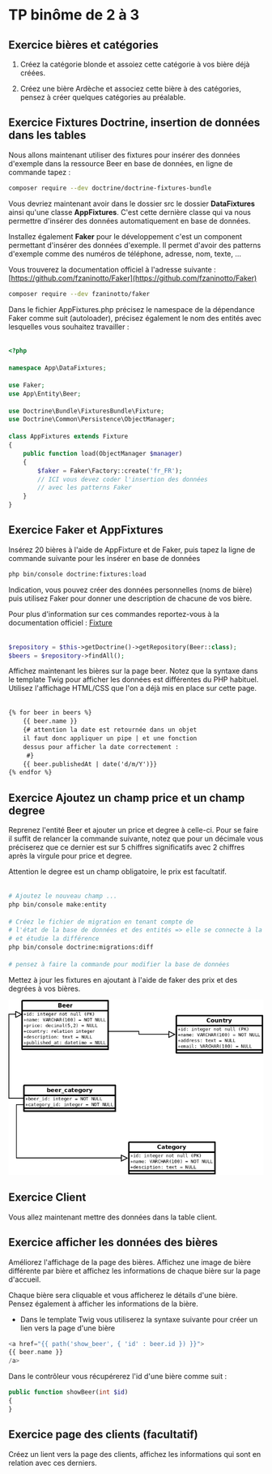 # TP binôme de 2 à 3

## Exercice bières et catégories

1. Créez la catégorie blonde et assoiez cette catégorie à vos bière déjà créées.

2. Créez une bière Ardèche et associez cette bière à des catégories, pensez à créer quelques catégories au préalable.

## Exercice Fixtures Doctrine, insertion de données dans les tables

Nous allons maintenant utiliser des fixtures pour insérer des données d'exemple dans la ressource Beer en base de données, en ligne de commande tapez :

```bash
composer require --dev doctrine/doctrine-fixtures-bundle
```

Vous devriez maintenant avoir dans le dossier src le dossier **DataFixtures** ainsi qu'une classe **AppFixtures**. C'est cette dernière classe qui va nous permettre d'insérer des données automatiquement en base de données.

Installez également **Faker** pour le développement c'est un component permettant d'insérer des données d'exemple. Il permet d'avoir des patterns d'exemple comme des numéros de téléphone, adresse, nom, texte, ...

Vous trouverez la documentation officiel à l'adresse suivante :
[https://github.com/fzaninotto/Faker](https://github.com/fzaninotto/Faker)

```bash
composer require --dev fzaninotto/faker
```

Dans le fichier AppFixtures.php précisez le namespace de la dépendance Faker comme suit (autoloader), précisez également le nom des entités avec lesquelles vous souhaitez travailler :

```php

<?php

namespace App\DataFixtures;

use Faker;
use App\Entity\Beer;

use Doctrine\Bundle\FixturesBundle\Fixture;
use Doctrine\Common\Persistence\ObjectManager;

class AppFixtures extends Fixture
{
    public function load(ObjectManager $manager)
    {
        $faker = Faker\Factory::create('fr_FR');
        // ICI vous devez coder l'insertion des données
        // avec les patterns Faker
    }
}

```

## Exercice Faker et AppFixtures

Insérez 20 bières à l'aide de AppFixture et de Faker, puis tapez la ligne de commande suivante pour les insérer en base de données

```bash
php bin/console doctrine:fixtures:load
```

Indication, vous pouvez créer des données personnelles (noms de bière) puis utilisez Faker pour donner une description de chacune de vos bière.

Pour plus d'information sur ces commandes reportez-vous à la documentation officiel :
[Fixture](https://symfony.com/doc/master/bundles/DoctrineFixturesBundle/index.html)


```php

$repository = $this->getDoctrine()->getRepository(Beer::class);
$beers = $repository->findAll();

```

Affichez maintenant les bières sur la page beer. Notez que la syntaxe dans le template Twig pour afficher les données est différentes du PHP habituel. Utilisez l'affichage HTML/CSS que l'on a déjà mis en place sur cette page.

```html

{% for beer in beers %}
    {{ beer.name }}
    {# attention la date est retournée dans un objet
    il faut donc appliquer un pipe | et une fonction
    dessus pour afficher la date correctement :
     #}
    {{ beer.publishedAt | date('d/m/Y')}}
{% endfor %}

```

## Exercice Ajoutez un champ price et un champ degree

Reprenez l'entité Beer et ajouter un price et degree à celle-ci. Pour se faire il suffit de relancer la commande suivante, notez que pour un décimale vous préciserez que ce dernier est sur 5 chiffres significatifs avec 2 chiffres après la virgule pour price et degree.

Attention le degree est un champ obligatoire, le prix est facultatif.

```bash

# Ajoutez le nouveau champ ...
php bin/console make:entity

# Créez le fichier de migration en tenant compte de
# l'état de la base de données et des entités => elle se connecte à la base de données
# et étudie la différence
php bin/console doctrine:migrations:diff

# pensez à faire la commande pour modifier la base de données
```

Mettez à jour les fixtures en ajoutant à l'aide de faker des prix et des degrées à vos bières.

![database schema](images/simplebar_02.png)

## Exercice Client

Vous allez maintenant mettre des données dans la table client.

## Exercice afficher les données des bières

Améliorez l'affichage de la page des bières. Affichez une image de bière différente par bière et affichez les informations de chaque bière sur la page d'accueil.

Chaque bière sera cliquable et vous afficherez le détails d'une bière. Pensez également à afficher les informations de la bière.


- Dans le template Twig vous utiliserez la syntaxe suivante pour créer un lien vers la page d'une bière

```php
<a href="{{ path('show_beer', { 'id' : beer.id }) }}">
{{ beer.name }}
/a>

```

Dans le contrôleur vous récupérerez l'id d'une bière comme suit :

```php
public function showBeer(int $id)
{
}
```

## Exercice page des clients (facultatif)

Créez un lient vers la page des clients, affichez les informations qui sont en relation avec ces derniers.

